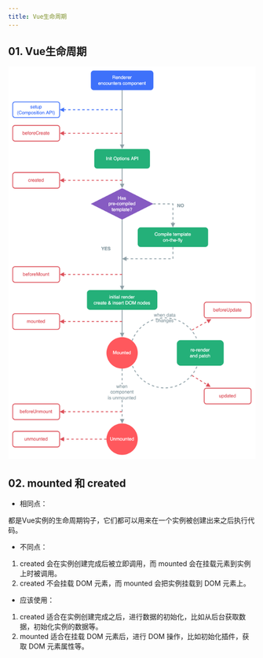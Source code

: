 ```yaml
---
title: Vue生命周期
---
```


## 01. Vue生命周期

![lifecycle](/lifecycle.png)

## 02. mounted 和 created 
* 相同点：

都是Vue实例的生命周期钩子，它们都可以用来在一个实例被创建出来之后执行代码。

* 不同点：

1. created 会在实例创建完成后被立即调用，而 mounted 会在挂载元素到实例上时被调用。
2. created 不会挂载 DOM 元素，而 mounted 会把实例挂载到 DOM 元素上。

* 应该使用：
1. created 适合在实例创建完成之后，进行数据的初始化，比如从后台获取数据，初始化实例的数据等。
2. mounted 适合在挂载 DOM 元素后，进行 DOM 操作，比如初始化插件，获取 DOM 元素属性等。


